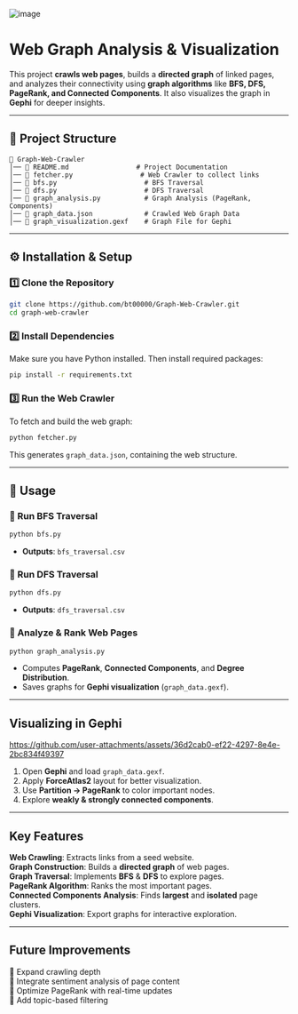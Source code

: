 ![image](https://github.com/user-attachments/assets/f0828f2d-8c53-4286-b05a-ca45d69059bb)
# Web Graph Analysis & Visualization

This project **crawls web pages**, builds a **directed graph** of linked pages, and analyzes their connectivity using **graph algorithms** like **BFS, DFS, PageRank, and Connected Components**. It also visualizes the graph in **Gephi** for deeper insights.

---

## 📂 Project Structure

```
📁 Graph-Web-Crawler
│── 📝 README.md                 # Project Documentation
│── 📄 fetcher.py                 # Web Crawler to collect links
│── 📄 bfs.py                      # BFS Traversal
│── 📄 dfs.py                      # DFS Traversal
│── 📄 graph_analysis.py           # Graph Analysis (PageRank, Components)
│── 📄 graph_data.json             # Crawled Web Graph Data
│── 📄 graph_visualization.gexf    # Graph File for Gephi
```

---

## ⚙️ Installation & Setup

### 1️⃣ Clone the Repository

```sh
git clone https://github.com/bt00000/Graph-Web-Crawler.git
cd graph-web-crawler
```

### 2️⃣ Install Dependencies

Make sure you have Python installed. Then install required packages:

```sh
pip install -r requirements.txt
```

### 3️⃣ Run the Web Crawler

To fetch and build the web graph:

```sh
python fetcher.py
```

This generates `graph_data.json`, containing the web structure.

---

## 🚀 Usage

### 🔹 Run BFS Traversal

```sh
python bfs.py
```

- **Outputs**: `bfs_traversal.csv`

### 🔹 Run DFS Traversal

```sh
python dfs.py
```

- **Outputs**: `dfs_traversal.csv`

### 🔹 Analyze & Rank Web Pages

```sh
python graph_analysis.py
```

- Computes **PageRank**, **Connected Components**, and **Degree Distribution**.
- Saves graphs for **Gephi visualization** (`graph_data.gexf`).

---

## Visualizing in Gephi


https://github.com/user-attachments/assets/36d2cab0-ef22-4297-8e4e-2bc834f49397


1. Open **Gephi** and load `graph_data.gexf`.
2. Apply **ForceAtlas2** layout for better visualization.
3. Use **Partition → PageRank** to color important nodes.
4. Explore **weakly & strongly connected components**.

---

## Key Features

**Web Crawling**: Extracts links from a seed website.  
**Graph Construction**: Builds a **directed graph** of web pages.  
**Graph Traversal**: Implements **BFS** & **DFS** to explore pages.  
**PageRank Algorithm**: Ranks the most important pages.  
**Connected Components Analysis**: Finds **largest** and **isolated** page clusters.  
**Gephi Visualization**: Export graphs for interactive exploration.  

---

## Future Improvements

🔹 Expand crawling depth  
🔹 Integrate sentiment analysis of page content  
🔹 Optimize PageRank with real-time updates  
🔹 Add topic-based filtering  
